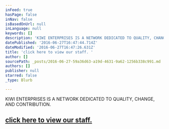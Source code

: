 ```yaml
---
inFeed: true
hasPage: false
inNav: false
isBasedOnUrl: null
inLanguage: null
keywords: []
description: 'KIWI ENTERPRISES IS A NETWORK DEDICATED TO QUALITY, CHANGE, AND CONTRIBUTION.'
datePublished: '2016-06-27T16:47:44.714Z'
dateModified: '2016-06-27T16:47:26.631Z'
title: 'click here to view our staff. '
author: []
sourcePath: _posts/2016-06-27-59a36d63-a19d-4631-9a62-1256b338c991.md
authors: []
publisher: null
starred: false
_type: Blurb

---
```

KIWI ENTERPRISES IS A NETWORK DEDICATED TO QUALITY, CHANGE, AND CONTRIBUTION.

## [click here to view our staff. ][0]

[0]: http://thegrid.ai/kiwienterprises/staff